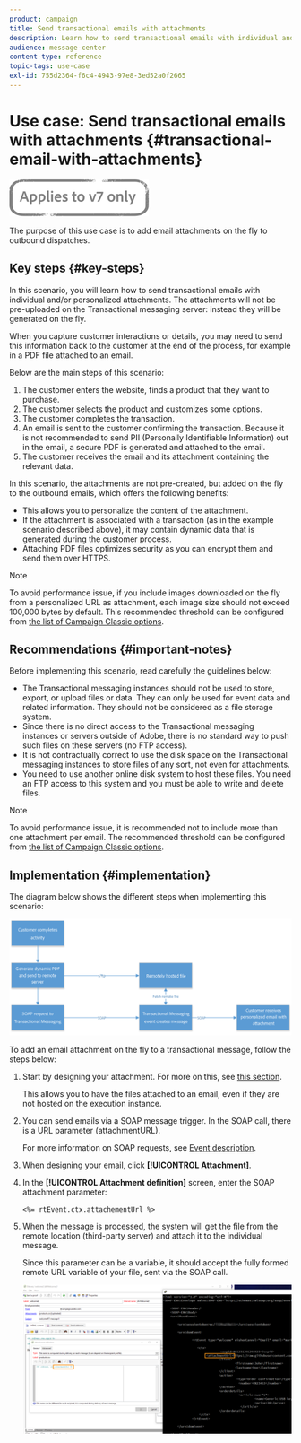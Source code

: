 ```yaml
---
product: campaign
title: Send transactional emails with attachments
description: Learn how to send transactional emails with individual and/or personalized attachments using Adobe Campaign Classic.
audience: message-center
content-type: reference
topic-tags: use-case
exl-id: 755d2364-f6c4-4943-97e8-3ed52a0f2665
---
```

# Use case: Send transactional emails with attachments {#transactional-email-with-attachments}

![](../../assets/v7-only.svg)

The purpose of this use case is to add email attachments on the fly to outbound dispatches.

## Key steps {#key-steps}

In this scenario, you will learn how to send transactional emails with individual and/or personalized attachments. The attachments will not be pre-uploaded on the Transactional messaging server: instead they will be generated on the fly.

When you capture customer interactions or details, you may need to send this information back to the customer at the end of the process, for example in a PDF file attached to an email.

Below are the main steps of this scenario:

1. The customer enters the website, finds a product that they want to purchase.
1. The customer selects the product and customizes some options.
1. The customer completes the transaction.
1. An email is sent to the customer confirming the transaction. Because it is not recommended to send PII (Personally Identifiable Information) out in the email, a secure PDF is generated and attached to the email.
1. The customer receives the email and its attachment containing the relevant data.

In this scenario, the attachments are not pre-created, but added on the fly to the outbound emails, which offers the following benefits:

* This allows you to personalize the content of the attachment.
* If the attachment is associated with a transaction (as in the example scenario described above), it may contain dynamic data that is generated during the customer process.
* Attaching PDF files optimizes security as you can encrypt them and send them over HTTPS.

>[!NOTE]
>
>To avoid performance issue, if you include images downloaded on the fly from a personalized URL as attachment, each image size should not exceed 100,000 bytes by default. This recommended threshold can be configured from [the list of Campaign Classic options](../../installation/using/configuring-campaign-options.md#delivery).

## Recommendations {#important-notes}

Before implementing this scenario, read carefully the guidelines below:

* The Transactional messaging instances should not be used to store, export, or upload files or data. They can only be used for event data and related information. They should not be considered as a file storage system.
* Since there is no direct access to the Transactional messaging instances or servers outside of Adobe, there is no standard way to push such files on these servers (no FTP access). 
* It is not contractually correct to use the disk space on the Transactional messaging instances to store files of any sort, not even for attachments.
* You need to use another online disk system to host these files. You need an FTP access to this system and you must be able to write and delete files.

>[!NOTE]
>
>To avoid performance issue, it is recommended not to include more than one attachment per email. The recommended threshold can be configured from [the list of Campaign Classic options](../../installation/using/configuring-campaign-options.md#delivery).

## Implementation {#implementation}

The diagram below shows the different steps when implementing this scenario:

![](assets/message-center-uc1.png)

To add an email attachment on the fly to a transactional message, follow the steps below:

1. Start by designing your attachment. For more on this, see [this section](../../delivery/using/attaching-files.md#attach-a-personalized-file).
    
    This allows you to have the files attached to an email, even if they are not hosted on the execution instance.

1. You can send emails via a SOAP message trigger. In the SOAP call, there is a URL parameter (attachmentURL).

    For more information on SOAP requests, see [Event description](../../message-center/using/event-description.md).

1. When designing your email, click **[!UICONTROL Attachment]**.

1. In the **[!UICONTROL Attachment definition]** screen, enter the SOAP attachment parameter:

    ```
    <%= rtEvent.ctx.attachementUrl %>
    ```

1. When the message is processed, the system will get the file from the remote location (third-party server) and attach it to the individual message.

    Since this parameter can be a variable, it should accept the fully formed remote URL variable of your file, sent via the SOAP call.

    ![](assets/message-center-uc2.png)
